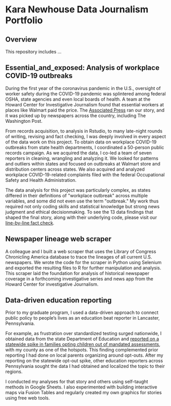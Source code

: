 # Kara Newhouse Data Journalism Portfolio
## Overview
This repository includes ...

## Essential_and_exposed: Analysis of workplace COVID-19 outbreaks

<p>During the first year of the coronavirus pandemic in the U.S., oversight of worker safety during the COVID-19 pandemic was splintered among federal OSHA, state agencies and even local boards of health. A team at the Howard Center for Investigative Journalism found that essential workers at places like Walmart paid the price. The <a href="https://apnews.com/article/coronavirus-pandemic-health-business-caf5e31d883a18deae6cd367a5ee8978">Associated Press</a> ran our story, and it was picked up by newspapers across the country, including The Washington Post.</p>
<p>From records acquisition, to analysis in Rstudio, to many late-night rounds of writing, revising and fact checking, I was deeply involved in every aspect of the data work on this project. To obtain data on workplace COVID-19 outbreaks from state health departments, I coordinated a 50-person public records campaign. As we acquired the data, I co-led a team of seven reporters in cleaning, wrangling and analyzing it. We looked for patterns and outliers within states and focused on outbreaks at Walmart store and distribution centers across states. We also acquired and analyzed workplace COVID-19-related complaints filed with the federal Occupational Safety and Health Administration.</p>
<p>The data analysis for this project was particularly complex, as states differed in their definitions of "workplace outbreak" across multiple variables, and some did not even use the term "outbreak." My work thus required not only coding skills and statistical knowledge but strong news judgment and ethical decisionmaking. To see the 13 data findings that shaped the final story, along with their underlying code, please visit our <a href="https://howard-center-investigations.github.io/essential_and_exposed/osha_walmart/index.html">line-by-line fact check</a>.</p>


## Newspaper lineage web scraper
<p>A colleague and I built a web scraper that uses the Library of Congress Chronicling America database to trace the lineages of all current U.S. newspapers. We wrote the code for the scraper in Python using Selenium and exported the resulting files to R for further manipulation and analysis. This scraper laid the foundation for analysis of historical newspaper coverage in a forthcoming investigative series and news app from the Howard Center for investigative Journalism.</p>


## Data-driven education reporting
<p>Prior to my graduate program, I used a data-driven approach to connect public policy to people’s lives as an education beat reporter in Lancaster, Pennsylvania.</p>
<p>For example, as frustration over standardized testing surged nationwide, I obtained data from the state Department of Education and <a href="https://lancasteronline.com/news/local/skipping-the-tests-pennsylvania-opt-out-numbers-doubled-last-year/article_f67ad248-b2e9-11e4-80ec-3fec00371a7d.html">reported on a statewide spike in families opting children out of mandated assessments</a>, with my county as one of the hotspots. This finding complemented prior reporting I had done on local parents organizing around opt-outs. After my reporting on the statewide opt-out spike, other education reporters across Pennsylvania sought the data I had obtained and localized the topic to their regions.</p>
<p>I conducted my analyses for that story and others using self-taught methods in Google Sheets. I also experimented with building interactive maps via Fusion Tables and regularly created my own graphics for stories using free web tools.</p>
